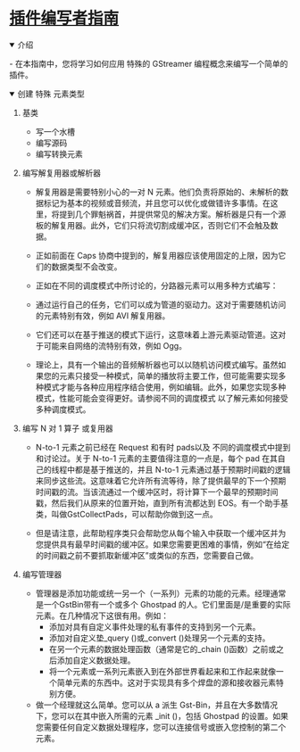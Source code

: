 # <a href="https://gstreamer.freedesktop.org/documentation/plugin-development/index.html?gi-language=c"> 插件编写者指南 </a>

<details open>
<summary>介绍</summary>
<p> 
- 在本指南中，您将学习如何应用 特殊的 GStreamer 编程概念来编写一个简单的插件。 
</p> 
</details>

<details open>
<summary>创建 特殊 元素类型</summary>
<p> 

1.  基类 
    - 写一个水槽 
    - 编写源码
    - 编写转换元素

2. 编写解复用器或解析器 
    - 解复用器是需要特别小心的一对 N 元素。他们负责将原始的、未解析的数据标记为基本的视频或音频流，并且您可以优化或做错许多事情。在这里，将提到几个罪魁祸首，并提供常见的解决方案。解析器是只有一个源板的解复用器。此外，它们只将流切割成缓冲区，否则它们不会触及数据。

    - 正如前面在 Caps 协商中提到的，解复用器应该使用固定的上限，因为它们的数据类型不会改变。

    - 正如在不同的调度模式中所讨论的，分路器元素可以用多种方式编写：

    - 通过运行自己的任务，它们可以成为管道的驱动力。这对于需要随机访问的元素特别有效，例如 AVI 解复用器。

    - 它们还可以在基于推送的模式下运行，这意味着上游元素驱动管道。这对于可能来自网络的流特别有效，例如 Ogg。

    - 理论上，具有一个输出的音频解析器也可以以随机访问模式编写。虽然如果您的元素只接受一种模式，简单的播放将主要工作，但可能需要实现多种模式才能与各种应用程序结合使用，例如编辑。此外，如果您实现多种模式，性能可能会变得更好。请参阅不同的调度模式 以了解元素如何接受多种调度模式。

3. 编写 N 对 1 算子 或复用器 
    - N-to-1 元素之前已经在 Request 和有时 pads以及 不同的调度模式中提到和讨论过。关于 N-to-1 元素的主要值得注意的一点是，每个 pad 在其自己的线程中都是基于推送的，并且 N-to-1 元素通过基于预期时间戳的逻辑来同步这些流。这意味着它允许所有流等待，除了提供最早的下一个预期时间戳的流。当该流通过一个缓冲区时，将计算下一个最早的预期时间戳，然后我们从原来的位置开始，直到所有流都达到 EOS。有一个助手基类，叫做GstCollectPads，可以帮助你做到这一点。

    - 但是请注意，此帮助程序类只会帮助您从每个输入中获取一个缓冲区并为您提供具有最早时间戳的缓冲区。如果您需要更困难的事情，例如“在给定的时间戳之前不要抓取新缓冲区”或类似的东西，您需要自己做。

4. 编写管理器 
    - 管理器是添加功能或统一另一个（一系列）元素的功能的元素。经理通常是一个GstBin带有一个或多个 Ghostpad 的人。它们里面是/是重要的实际元素。在几种情况下这很有用。例如： 
        - 添加对具有自定义事件处理的私有事件的支持到另一个元素。 
        - 添加对自定义垫_query ()或_convert ()处理另一个元素的支持。 
        - 在另一个元素的数据处理函数（通常是它的_chain ()函数）之前或之后添加自定义数据处理。 
        - 将一个元素或一系列元素嵌入到在外部世界看起来和工作起来就像一个简单元素的东西中。这对于实现具有多个焊盘的源和接收器元素特别方便。 
    - 做一个经理就这么简单。您可以从 a 派生 Gst-Bin，并且在大多数情况下，您可以在其中嵌入所需的元素 _init ()，包括 Ghostpad 的设置。如果您需要任何自定义数据处理程序，您可以连接信号或嵌入您控制的第二个元素。

</p>  
</details>